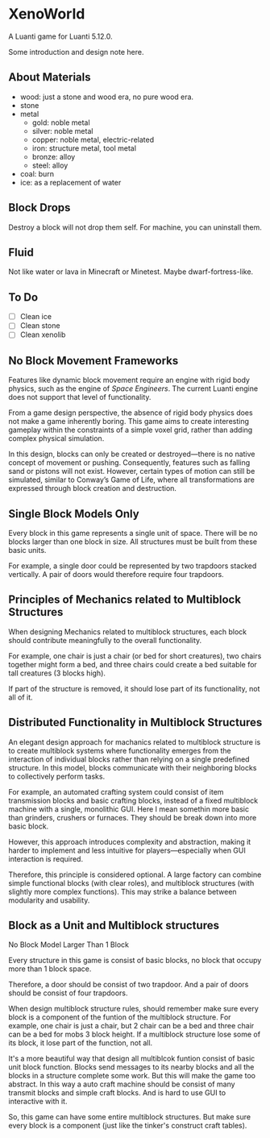# XenoWorld

A Luanti game for Luanti 5.12.0.

Some introduction and design note here.

## About Materials

- wood: just a stone and wood era, no pure wood era.
- stone
- metal
  - gold: noble metal
  - silver: noble metal
  - copper: noble metal, electric-related
  - iron: structure metal, tool metal
  - bronze: alloy
  - steel: alloy
- coal: burn
- ice: as a replacement of water

## Block Drops

Destroy a block will not drop them self. For machine, you can uninstall them.

## Fluid

Not like water or lava in Minecraft or Minetest. Maybe dwarf-fortress-like.

## To Do

- [ ] Clean ice
- [ ] Clean stone
- [ ] Clean xenolib

## No Block Movement Frameworks

Features like dynamic block movement require an engine with rigid body physics, such as the engine of *Space Engineers*. The current Luanti engine does not support that level of functionality.

From a game design perspective, the absence of rigid body physics does not make a game inherently boring. This game aims to create interesting gameplay within the constraints of a simple voxel grid, rather than adding complex physical simulation.

In this design, blocks can only be created or destroyed—there is no native concept of movement or pushing. Consequently, features such as falling sand or pistons will not exist. However, certain types of motion can still be simulated, similar to Conway’s Game of Life, where all transformations are expressed through block creation and destruction.

## Single Block Models Only

Every block in this game represents a single unit of space. There will be no blocks larger than one block in size. All structures must be built from these basic units.

For example, a single door could be represented by two trapdoors stacked vertically. A pair of doors would therefore require four trapdoors.

## Principles of Mechanics related to Multiblock Structures

When designing Mechanics related  to multiblock structures, each block should contribute meaningfully to the overall functionality. 

For example, one chair is just a chair (or bed for short creatures), two chairs together might form a bed, and three chairs could create a bed suitable for tall creatures (3 blocks high).

If part of the structure is removed, it should lose part of its functionality, not all of it.

## Distributed Functionality in Multiblock Structures

An elegant design approach for machanics related to multiblock structure is to create multiblock systems where functionality emerges from the interaction of individual blocks rather than relying on a single predefined structure. In this model, blocks communicate with their neighboring blocks to collectively perform tasks.

For example, an automated crafting system could consist of item transmission blocks and basic crafting blocks, instead of a fixed multiblock machine with a single, monolithic GUI. Here I mean somethin more basic than grinders, crushers or furnaces. They should be break down into more basic block.

However, this approach introduces complexity and abstraction, making it harder to implement and less intuitive for players—especially when GUI interaction is required.

Therefore, this principle is considered optional. A large factory can combine simple functional blocks (with clear roles), and multiblock structures (with slightly more complex functions). This may strike a balance between modularity and usability.

## Block as a Unit and Multiblock structures

No Block Model Larger Than 1 Block

Every structure in this game is consist of basic blocks, no block that occupy more than 1 block space.

Therefore, a door should be consist of two trapdoor. And a pair of doors should be consist of four trapdoors.

When design multiblock structure rules, should remember make sure every block is a component of the funtion of the multiblock structure. For example, one chair is just a chair, but 2 chair can be a bed and three chair can be a bed for mobs 3 block height. If a multiblock structure lose some of its block, it lose part of the function, not all.

It's a more beautiful way that design all multiblcok funtion consist of basic unit block function. Blocks send messages to its nearby blocks and all the blocks in a structure complete some work. But this will make the game too abstract.  In this way a auto craft machine should be consist of many transmit blocks and simple craft blocks. And is hard to use GUI to interactive with it.

So, this game can have some entire multiblock structures. But make sure every block is a component (just like the tinker's construct craft tables).

## 

